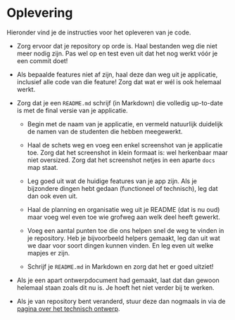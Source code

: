 # Oplevering

Hieronder vind je de instructies voor het opleveren van je code.

- Zorg ervoor dat je repository op orde is. Haal bestanden weg die niet meer nodig zijn. Pas wel op en test even uit dat het nog werkt vóór je een commit doet!

- Als bepaalde features niet af zijn, haal deze dan weg uit je applicatie, inclusief alle code van die feature! Zorg dat wat er wél is ook helemaal werkt.

- Zorg dat je een `README.md` schrijf (in Markdown) die volledig up-to-date is met de final versie van je applicatie.

    - Begin met de naam van je applicatie, en vermeld natuurlijk duidelijk de namen van de studenten die hebben meegewerkt.
    
    - Haal de schets weg en voeg een enkel screenshot van je applicatie toe. Zorg dat het screenshot in klein formaat is: wel herkenbaar maar niet oversized. Zorg dat het screenshot netjes in een aparte `docs` map staat.

    - Leg goed uit wat de huidige features van je app zijn. Als je bijzondere dingen hebt gedaan (functioneel of technisch), leg dat dan ook even uit.

    - Haal de planning en organisatie weg uit je README (dat is nu oud) maar voeg wel even toe wie grofweg aan welk deel heeft gewerkt.

    - Voeg een aantal punten toe die ons helpen snel de weg te vinden in je repository. Heb je bijvoorbeeld helpers gemaakt, leg dan uit wat we daar voor soort dingen kunnen vinden. En leg even uit welke mapjes er zijn.

    - Schrijf je `README.md` in Markdown en zorg dat het er goed uitziet!
    
- Als je een apart ontwerpdocument had gemaakt, laat dat dan gewoon helemaal staan zoals dit nu is. Je hoeft het niet verder bij te werken.

- Als je van repository bent veranderd, stuur deze dan nogmaals in via de [pagina over het technisch ontwerp](/project/technisch-ontwerp).
